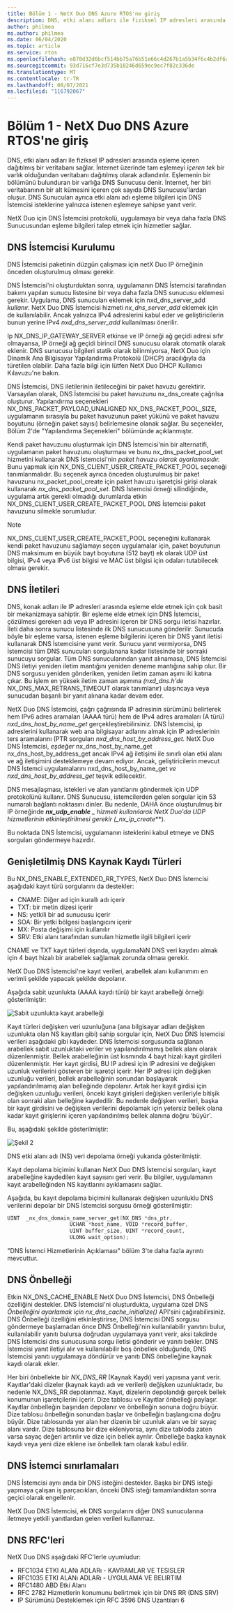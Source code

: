 ```yaml
---
title: Bölüm 1 - NetX Duo DNS Azure RTOS'ne giriş
description: DNS, etki alanı adları ile fiziksel IP adresleri arasında eşleme içeren dağıtılmış bir veritabanı sağlar.
author: philmea
ms.author: philmea
ms.date: 06/04/2020
ms.topic: article
ms.service: rtos
ms.openlocfilehash: e878d32d6bcf514bb75a76b51e66c4d267b1a5b34f6c4b2df6ab231e5814ffc5
ms.sourcegitcommit: 93d716cf7e3d735b18246d659ec9ec7f82c336de
ms.translationtype: MT
ms.contentlocale: tr-TR
ms.lasthandoff: 08/07/2021
ms.locfileid: "116792067"
---
```

# <a name="chapter-1---introduction-to-the-azure-rtos-netx-duo-dns-client"></a>Bölüm 1 - NetX Duo DNS Azure RTOS'ne giriş

DNS, etki alanı adları ile fiziksel IP adresleri arasında eşleme içeren dağıtılmış bir veritabanı sağlar. İnternet üzerinde tam eşlemeyi *içeren tek* bir varlık olduğundan veritabanı dağıtılmış olarak adlandırılır. Eşlemenin bir bölümünü bulunduran bir varlığa DNS Sunucusu denir. İnternet, her biri veritabanının bir alt kümesini içeren çok sayıda DNS Sunucusu'lardan oluşur. DNS Sunucuları ayrıca etki alanı adı eşleme bilgileri için DNS İstemcisi isteklerine yalnızca istenen eşlemeye sahipse yanıt verir.

NetX Duo için DNS İstemcisi protokolü, uygulamaya bir veya daha fazla DNS Sunucusundan eşleme bilgileri talep etmek için hizmetler sağlar.

## <a name="dns-client-setup"></a>DNS İstemcisi Kurulumu

DNS İstemcisi paketinin düzgün çalışması için netX Duo IP örneğinin önceden oluşturulmuş olması gerekir.

DNS İstemcisi'ni oluşturduktan sonra, uygulamanın DNS İstemcisi tarafından bakımı yapılan sunucu listesine bir veya daha fazla DNS sunucusu eklemesi gerekir. Uygulama, DNS sunucuları eklemek için nxd_dns_server_add *kullanır.* NetX Duo DNS İstemcisi hizmeti *nx_dns_server_add* eklemek için de kullanılabilir. Ancak yalnızca IPv4 adreslerini kabul eder ve geliştiricilerin bunun yerine IPv4 *nxd_dns_server_add* kullanılması önerilir.

Ip NX_DNS_IP_GATEWAY_SERVER etkinse ve IP örneği ağ geçidi adresi sıfır olmayansa, IP örneği ağ geçidi birincil DNS sunucusu olarak otomatik olarak eklenir. DNS sunucusu bilgileri statik olarak bilinmiyorsa, NetX Duo için Dinamik Ana Bilgisayar Yapılandırma Protokolü (DHCP) aracılığıyla da türetilen olabilir. Daha fazla bilgi için lütfen NetX Duo DHCP Kullanıcı Kılavuzu'ne bakın.

DNS İstemcisi, DNS iletilerinin iletileceğini bir paket havuzu gerektirir. Varsayılan olarak, DNS İstemcisi bu  paket havuzunu nx_dns_create çağrılsa oluşturur. Yapılandırma seçenekleri NX_DNS_PACKET_PAYLOAD_UNALIGNED NX_DNS_PACKET_POOL_SIZE, uygulamanın sırasıyla bu paket havuzunun paket yükünü ve paket havuzu boyutunu (örneğin paket sayısı) belirlemesine olanak sağlar. Bu seçenekler, Bölüm 2'de "Yapılandırma Seçenekleri" bölümünde açıklanmıştır.

Kendi paket havuzunu oluşturmak için DNS İstemcisi'nin bir alternatifi, uygulamanın paket havuzunu oluşturması ve bunu nx_dns_packet_pool_set hizmetini kullanarak DNS İstemcisi'nin *paket havuzu olarak ayarlamasıdır.* Bunu yapmak için NX_DNS_CLIENT_USER_CREATE_PACKET_POOL seçeneği tanımlanmalıdır. Bu seçenek ayrıca önceden oluşturulmuş  bir paket havuzunu nx_packet_pool_create için paket havuzu işaretçisi girişi olarak kullanarak *nx_dns_packet_pool_set.* DNS İstemcisi örneği silindiğinde, uygulama artık gerekli olmadığı durumlarda etkin NX_DNS_CLIENT_USER_CREATE_PACKET_POOL DNS İstemcisi paket havuzunu silmekle sorumludur.

> [!NOTE] 
> NX_DNS_CLIENT_USER_CREATE_PACKET_POOL seçeneğini kullanarak kendi paket havuzunu sağlamayı seçen uygulamalar için, paket boyutunun DNS maksimum en büyük bayt boyutuna (512 bayt) ek olarak UDP üst bilgisi, IPv4 veya IPv6 üst bilgisi ve MAC üst bilgisi için odaları tutabilecek olması gerekir.

## <a name="dns-messages"></a>DNS İletileri

DNS, konak adları ile IP adresleri arasında eşleme elde etmek için çok basit bir mekanizmaya sahiptir. Bir eşleme elde etmek için DNS İstemcisi, çözülmesi gereken adı veya IP adresini içeren bir DNS sorgu iletisi hazırlar. İleti daha sonra sunucu listesinde ilk DNS sunucusuna gönderilir. Sunucuda böyle bir eşleme varsa, istenen eşleme bilgilerini içeren bir DNS yanıt iletisi kullanarak DNS İstemcisine yanıt verir. Sunucu yanıt vermiyorsa, DNS İstemcisi tüm DNS sunucuları sorgulanana kadar listesinde bir sonraki sunucuyu sorgular. Tüm DNS sunucularından yanıt alınamasa, DNS İstemcisi DNS iletiyi yeniden iletim mantığını yeniden deneme mantığına sahip olur. Bir DNS sorgusu yeniden gönderiken, yeniden iletim zaman aşımı iki katına çıkar. Bu işlem en yüksek iletim zaman aşımına *(nxd_dns.h'de* NX_DNS_MAX_RETRANS_TIMEOUT olarak tanımlanır) ulaşıncaya veya sunucudan başarılı bir yanıt alınana kadar devam eder.

NetX Duo DNS İstemcisi, çağrı çağrısında IP adresinin sürümünü belirterek hem IPv6 adres aramaları (AAAA türü) hem de IPv4 adres aramaları (A türü) *nxd_dns_host_by_name_get* gerçekleştirebilirsiniz. DNS İstemcisi, ip adreslerini kullanarak web ana bilgisayar adlarını almak için IP adreslerinin ters aramalarını (PTR sorguları *nxd_dns_host_by_address_get.* NetX Duo DNS İstemcisi, *eşdeğer* nx_dns_host_by_name_get  nx_dns_host_by_address_get ancak IPv4 ağ iletişimi ile sınırlı olan etki alanı ve ağ iletişimini desteklemeye devam ediyor. Ancak, geliştiricilerin mevcut DNS İstemci uygulamalarını nxd_dns_host_by_name_get *ve* *nxd_dns_host_by_address_get* teşvik edilecektir.

DNS mesajlaşması, istekleri ve alan yanıtlarını göndermek için UDP protokolünü kullanır. DNS Sunucusu, istemcilerden gelen sorgular için 53 numaralı bağlantı noktasını dinler. Bu nedenle, DAHA önce oluşturulmuş bir IP örneğinde ***nx_udp_enable** _ hizmeti kullanılarak NetX Duo'da UDP hizmetlerinin etkinleştirilmesi gerekir (_*_nx_ip_create_**).

Bu noktada DNS İstemcisi, uygulamanın isteklerini kabul etmeye ve DNS sorguları göndermeye hazırdır.

## <a name="extended-dns-resource-record-types"></a>Genişletilmiş DNS Kaynak Kaydı Türleri

Bu NX_DNS_ENABLE_EXTENDED_RR_TYPES, NetX Duo DNS İstemcisi aşağıdaki kayıt türü sorgularını da destekler:

- CNAME: Diğer ad için kurallı adı içerir
- TXT: bir metin dizesi içerir
- NS: yetkili bir ad sunucusu içerir
- SOA: Bir yetki bölgesi başlangıcını içerir
- MX: Posta değişimi için kullanılır
- SRV: Etki alanı tarafından sunulan hizmetle ilgili bilgileri içerir

CNAME ve TXT kayıt türleri dışında, uygulamaNıN DNS veri kaydını almak için 4 bayt hizalı bir arabellek sağlamak zorunda olması gerekir.

NetX Duo DNS İstemcisi'ne kayıt verileri, arabellek alanı kullanımını en verimli şekilde yapacak şekilde depolanır.

Aşağıda sabit uzunlukta (AAAA kaydı türü) bir kayıt arabelleği örneği gösterilmiştir:

![Sabit uzunlukta kayıt arabelleği](media/image2.png)

Kayıt türleri değişken veri uzunluğuna (ana bilgisayar adları değişken uzunlukta olan NS kayıtları gibi) sahip sorgular için, NetX Duo DNS İstemcisi verileri aşağıdaki gibi kaydeder. DNS İstemcisi sorgusunda sağlanan arabellek sabit uzunluktaki veriler ve yapılandırılmamış bellek alanı olarak düzenlenmiştir. Bellek arabelleğinin üst kısmında 4 bayt hizalı kayıt girdileri düzenlenmiştir. Her kayıt girdisi, BU IP adresi için IP adresini ve değişken uzunluk verilerini gösteren bir işaretçi içerir. Her IP adresi için değişken uzunluğu verileri, bellek arabelleğinin sonundan başlayarak yapılandırılmamış alan belleğinde depolanır. Artak her kayıt girdisi için değişken uzunluğu verileri, önceki kayıt girişleri değişken verileriyle bitişik olan sonraki alan belleğine kaydedilir. Bu nedenle değişken verileri, başka bir kayıt girdisini ve değişken verilerini depolamak için yetersiz bellek olana kadar kayıt girişlerini içeren yapılandırılmış bellek alanına doğru 'büyür'.

Bu, aşağıdaki şekilde gösterilmiştir:

![Şekil 2](media/image3.png)

DNS etki alanı adı (NS) veri depolama örneği yukarıda gösterilmiştir.

Kayıt depolama biçimini kullanan NetX Duo DNS İstemcisi sorguları, kayıt arabelleğine kaydedilen kayıt sayısını geri verir. Bu bilgiler, uygulamanın kayıt arabelleğinden NS kayıtlarını ayıklamasını sağlar.

Aşağıda, bu kayıt depolama biçimini kullanarak değişken uzunluklu DNS verilerini depolar bir DNS İstemcisi sorgusu örneği gösterilmiştir:

```C
UINT  _nx_dns_domain_name_server_get(NX_DNS *dns_ptr, 
                    UCHAR *host_name, VOID *record_buffer, 
                    UINT buffer_size, UINT *record_count, 
                    ULONG wait_option);
```


"DNS İstemci Hizmetlerinin Açıklaması" bölüm 3'te daha fazla ayrıntı mevcuttur.

## <a name="dns-cache"></a>DNS Önbelleği

Etkin NX_DNS_CACHE_ENABLE NetX Duo DNS İstemcisi, DNS Önbelleği özelliğini destekler. DNS İstemcisi'ni oluşturdukta, uygulama özel DNS *Önbelleğini ayarlamak için nx_dns_cache_initialize()* API'sini çağırabilirsiniz. DNS Önbelleği özelliğini etkinleştirirse, DNS İstemcisi DNS sorgusu göndermeye başlamadan önce DNS Önbelleği'nin kullanılabilir yanıtını bulur, kullanılabilir yanıtı bulursa doğrudan uygulamaya yanıt verir, aksi takdirde DNS İstemcisi dns sunucusuna sorgu iletisi gönderir ve yanıtı bekler. DNS İstemcisi yanıt iletiyi alır ve kullanılabilir boş önbellek olduğunda, DNS İstemcisi yanıtı uygulamaya döndürür ve yanıtı DNS önbelleğine kaynak kaydı olarak ekler.

Her biri önbellekte bir *NX_DNS_RR* (Kaynak Kaydı) veri yapısına yanıt verir. Kayıtlar'daki dizeler (kaynak kaydı adı ve verileri) değişken uzunluktadır, bu nedenle NX_DNS_RR depolanmaz. Kayıt, dizelerin depolandığı gerçek bellek konumunun işaretçilerini içerir. Dize tablosu ve Kayıtlar önbelleği paylaşır. Kayıtlar önbelleğin başından depolanır ve önbelleğin sonuna doğru büyür. Dize tablosu önbelleğin sonundan başlar ve önbelleğin başlangıcına doğru büyür. Dize tablosunda yer alan her dizenin bir uzunluk alanı ve bir sayaç alanı vardır. Dize tablosuna bir dize ekleniyorsa, aynı dize tabloda zaten varsa sayaç değeri artırılır ve dize için bellek ayrılır. Önbelleğe başka kaynak kaydı veya yeni dize eklene ise önbellek tam olarak kabul edilir.

## <a name="dns-client-limitations"></a>DNS İstemci sınırlamaları

DNS İstemcisi aynı anda bir DNS isteğini destekler. Başka bir DNS isteği yapmaya çalışan iş parçacıkları, önceki DNS isteği tamamlandıktan sonra geçici olarak engellenir.

NetX Duo DNS İstemcisi, ek DNS sorgularını diğer DNS sunucularına iletmeye yetkili yanıtlardan gelen verileri kullanmaz.

## <a name="dns-rfcs"></a>DNS RFC'leri

NetX Duo DNS aşağıdaki RFC'lerle uyumludur:

- RFC1034 ETKI ALANı ADLARı - KAVRAMLAR VE TESISLER
- RFC1035 ETKI ALANı ADLARı - UYGULAMA VE BELIRTIM
- RFC1480 ABD Etki Alanı
- RFC 2782 Hizmetlerin konumunu belirtmek için bir DNS RR (DNS SRV)
- IP Sürümünü Desteklemek için RFC 3596 DNS Uzantıları 6